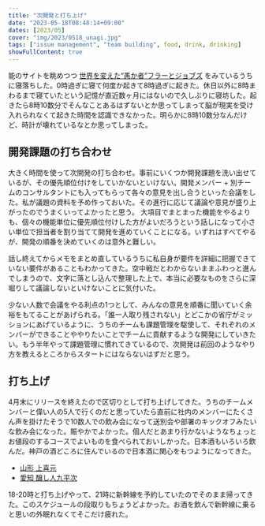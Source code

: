 ```yaml
---
title: "次開発と打ち上げ"
date: "2023-05-18T08:48:14+09:00"
dates: [2023/05]
cover: "img/2023/0518_unagi.jpg"
tags: ["issue management", "team building", food, drink, drinking]
showFullContent: true
---
```


能のサイトを眺めつつ [世界を変えた“愚か者”フラーとジョブズ](https://www.nhk.jp/p/ts/9N81M92LXV/episode/te/6XWRL58JNK/) をみているうちに寝落ちした。0時過ぎに寝て何度か起きて8時過ぎに起きた。休日以外に8時まわるまで寝ていたという記憶が直近数ヶ月にはないので久しぶりに寝坊した。起きたら8時10数分でそんなことあるはずないとか思ってしまって脳が現実を受け入れられなくて起きた時間を認識できなかった。明らかに8時10数分なんだけど、時計が壊れているなとか思ってしまった。

## 開発課題の打ち合わせ

大きく時間を使って次開発の打ち合わせ。事前にいくつか開発課題を洗い出せているが、その優先順位付けをしていかないといけない。開発メンバー + 別チームのコンサルタントにも入ってもらって各々の意見を出し合うといった会議をした。私が議題の資料を予め作っておいた。その進行に応じて議論や意見が盛り上がったのでうまくいってよかったと思う。
大項目でまとまった機能をやるよりも、個々の機能単位に優先順位付けした方がよいだろうという話しになって小さい単位で担当者を割り当てて開発を進めていくことになる。いずれはすべてやるが、開発の順番を決めていくのは意外と難しい。

話し終えてからメモをまとめ直しているうちに私自身が要件を詳細に把握できていない要件があることもわかってきた。空中戦だとわからないままふわっと進んでしまうので、文字に落とし込んで整理した上で、本当に必要なものをさらに深堀りして議論しないといけないことに気付いた。

少ない人数で会議をやる利点の1つとして、みんなの意見を順番に聞いていく余裕をもてることがあげられる。「誰一人取り残されない」とどこかの省庁がミッションにあげているように、うちのチームも課題管理を駆使して、それぞれのメンバーができることややりたいことでチームに貢献するような開発にしていきたい。もう半年やって課題管理に慣れてきているので、次開発は前回のようなやり方を教えるところからスタートにはならないはずだと思う。

## 打ち上げ

4月末にリリースを終えたので区切りとして打ち上げしてきた。うちのチームメンバーと偉い人の5人で行くのだと思っていたら直前に社内のメンバーにたくさん声を掛けたそうで10数人での飲み会になって送別会や部署のキックオフみたいな飲み会になった。賑やかでよかった。個人だとあまり行かないようなちょっとお値段のするコースでよいものを食べられておいしかった。日本酒もいろいろ飲んだ。神戸の酒どころに住んでいるので日本酒に関心をもつようになってきた。

* [山形 上喜元](https://www.kigawaya.com/sake/jyouki/)
* [愛知 醸し人九平次](https://kuheiji.co.jp/)

18-20時と打ち上げやって、21時に新幹線を予約していたのでそのまま帰ってきた。このスケジュールの段取りもちょうどよかった。お酒を飲んで新幹線に乗ると思いの外眠れなくてそこだけ疲れた。
